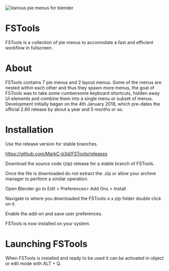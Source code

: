 ![Various pie menus for blender](https://i.imgur.com/xH8FZtd.png)

# FSTools
FSTools is a collection of pie menus to accomodate a fast and efficient workflow in fullscreen.

# About
FSTools contains 7 pie menus and 2 layout menus. Some of the menus are nested within each other and thus they spawn more menus, the goal of FSTools was to take some cumbersome keyboard shortcuts, hidden away UI elements and combine them into a single menu or subset of menus. Development initially began on the 4th January 2018, which pre-dates the official 2.80 release by about a year and 5 months or so.

# Installation
Use the release version for stable branches.

https://github.com/MarkC-b3d/FSTools/releases

Download the source code (zip) release for a stable branch of FSTools.

Once the file is downloaded do not extract the .zip or allow your archive manager to perform a similar operation.

Open Blender go to Edit > Preferences> Add Ons > Install

Navigate to where you downloaded the FSTools-x.x.zip folder double click on it.

Enable the add-on and save user preferences.

FSTools is now installed on your system.

# Launching FSTools
When FSTools is installed and ready to be used it can be activated in object or edit mode with ALT + Q.
